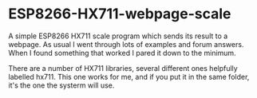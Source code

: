 # ESP8266-HX711-webpage-scale
A simple ESP8266 HX711 scale program which sends its result to a webpage.
As usual I went through lots of examples and forum answers. When I found something that worked I pared it down to the minimum. 

There are a number of HX711 libraries, several different ones helpfully labelled hx711. This one works for me, and if you put it in the same folder, it's the one the systerm will use.
